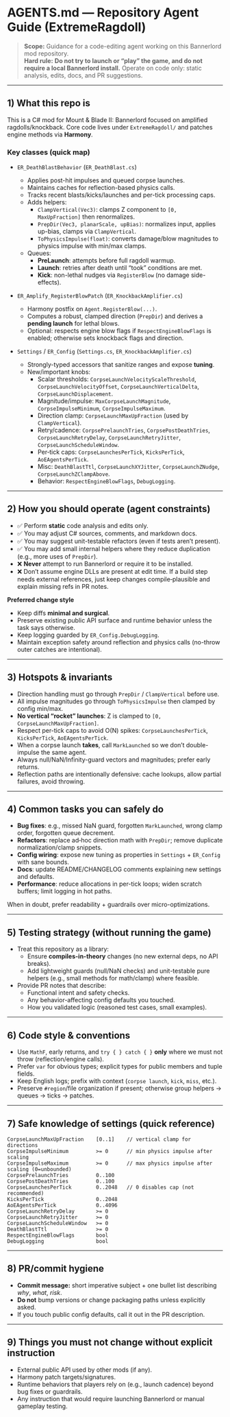 # AGENTS.md — Repository Agent Guide (ExtremeRagdoll)

> **Scope:** Guidance for a code-editing agent working on this Bannerlord mod repository.  
> **Hard rule:** **Do not try to launch or “play” the game, and do not require a local Bannerlord install.** Operate on code only: static analysis, edits, docs, and PR suggestions.

---

## 1) What this repo is

This is a C# mod for Mount & Blade II: Bannerlord focused on amplified ragdolls/knockback. Core code lives under `ExtremeRagdoll/` and patches engine methods via **Harmony**.

### Key classes (quick map)

- `ER_DeathBlastBehavior` (`ER_DeathBlast.cs`)
  - Applies post-hit impulses and queued corpse launches.
  - Maintains caches for reflection-based physics calls.
  - Tracks recent blasts/kicks/launches and per-tick processing caps.
  - Adds helpers:
    - `ClampVertical(Vec3)`: clamps Z component to `[0, MaxUpFraction]` then renormalizes.
    - `PrepDir(Vec3, planarScale, upBias)`: normalizes input, applies up-bias, clamps via `ClampVertical`.
    - `ToPhysicsImpulse(float)`: converts damage/blow magnitudes to physics impulse with min/max clamps.
  - Queues:
    - **PreLaunch**: attempts before full ragdoll warmup.
    - **Launch**: retries after death until “took” conditions are met.
    - **Kick**: non-lethal nudges via `RegisterBlow` (no damage side-effects).

- `ER_Amplify_RegisterBlowPatch` (`ER_KnockbackAmplifier.cs`)
  - Harmony postfix on `Agent.RegisterBlow(...)`.
  - Computes a robust, clamped direction (`PrepDir`) and derives a **pending launch** for lethal blows.
  - Optional: respects engine blow flags if `RespectEngineBlowFlags` is enabled; otherwise sets knockback flags and direction.

- `Settings` / `ER_Config` (`Settings.cs`, `ER_KnockbackAmplifier.cs`)
  - Strongly-typed accessors that sanitize ranges and expose **tuning**.
  - New/important knobs:
    - Scalar thresholds: `CorpseLaunchVelocityScaleThreshold`, `CorpseLaunchVelocityOffset`, `CorpseLaunchVerticalDelta`, `CorpseLaunchDisplacement`.
    - Magnitude/impulse: `MaxCorpseLaunchMagnitude`, `CorpseImpulseMinimum`, `CorpseImpulseMaximum`.
    - Direction clamp: `CorpseLaunchMaxUpFraction` (used by `ClampVertical`).
    - Retry/cadence: `CorpsePrelaunchTries`, `CorpsePostDeathTries`, `CorpseLaunchRetryDelay`, `CorpseLaunchRetryJitter`, `CorpseLaunchScheduleWindow`.
    - Per‑tick caps: `CorpseLaunchesPerTick`, `KicksPerTick`, `AoEAgentsPerTick`.
    - Misc: `DeathBlastTtl`, `CorpseLaunchXYJitter`, `CorpseLaunchZNudge`, `CorpseLaunchZClampAbove`.
    - Behavior: `RespectEngineBlowFlags`, `DebugLogging`.

---

## 2) How **you** should operate (agent constraints)

- ✅ Perform **static** code analysis and edits only.
- ✅ You may adjust C# sources, comments, and markdown docs.
- ✅ You may suggest unit-testable refactors (even if tests aren’t present).
- ✅ You may add small internal helpers where they reduce duplication (e.g., more uses of `PrepDir`).
- ❌ **Never** attempt to run Bannerlord or require it to be installed.
- ❌ Don’t assume engine DLLs are present at edit time. If a build step needs external references, just keep changes compile‑plausible and explain missing refs in PR notes.

**Preferred change style**
- Keep diffs **minimal and surgical**.
- Preserve existing public API surface and runtime behavior unless the task says otherwise.
- Keep logging guarded by `ER_Config.DebugLogging`.
- Maintain exception safety around reflection and physics calls (no-throw outer catches are intentional).

---

## 3) Hotspots & invariants

- Direction handling must go through `PrepDir` / `ClampVertical` before use.
- All impulse magnitudes go through `ToPhysicsImpulse` then clamped by config min/max.
- **No vertical “rocket” launches**: Z is clamped to `[0, CorpseLaunchMaxUpFraction]`.
- Respect per-tick caps to avoid O(N) spikes: `CorpseLaunchesPerTick`, `KicksPerTick`, `AoEAgentsPerTick`.
- When a corpse launch **takes**, call `MarkLaunched` so we don’t double-impulse the same agent.
- Always null/NaN/Infinity-guard vectors and magnitudes; prefer early returns.
- Reflection paths are intentionally defensive: cache lookups, allow partial failures, avoid throwing.

---

## 4) Common tasks you can safely do

- **Bug fixes**: e.g., missed NaN guard, forgotten `MarkLaunched`, wrong clamp order, forgotten queue decrement.
- **Refactors**: replace ad‑hoc direction math with `PrepDir`; remove duplicate normalization/clamp snippets.
- **Config wiring**: expose new tuning as properties in `Settings` + `ER_Config` with sane bounds.
- **Docs**: update README/CHANGELOG comments explaining new settings and defaults.
- **Performance**: reduce allocations in per-tick loops; widen scratch buffers; limit logging in hot paths.

When in doubt, prefer readability + guardrails over micro-optimizations.

---

## 5) Testing strategy (without running the game)

- Treat this repository as a library:
  - Ensure **compiles-in-theory** changes (no new external deps, no API breaks).
  - Add lightweight guards (null/NaN checks) and unit-testable pure helpers (e.g., small methods for math/clamp) where feasible.
- Provide PR notes that describe:
  - Functional intent and safety checks.
  - Any behavior-affecting config defaults you touched.
  - How you validated logic (reasoned test cases, small examples).

---

## 6) Code style & conventions

- Use `MathF`, early returns, and `try { } catch { }` **only** where we must not throw (reflection/engine calls).
- Prefer `var` for obvious types; explicit types for public members and tuple fields.
- Keep English logs; prefix with context (`corpse launch`, `kick`, `miss`, etc.).
- Preserve `#region`/file organization if present; otherwise group helpers → queues → ticks → patches.

---

## 7) Safe knowledge of settings (quick reference)

```
CorpseLaunchMaxUpFraction    [0..1]    // vertical clamp for directions
CorpseImpulseMinimum         >= 0      // min physics impulse after scaling
CorpseImpulseMaximum         >= 0      // max physics impulse after scaling (0=unbounded)
CorpsePrelaunchTries         0..100
CorpsePostDeathTries         0..100
CorpseLaunchesPerTick        0..2048   // 0 disables cap (not recommended)
KicksPerTick                 0..2048
AoEAgentsPerTick             0..4096
CorpseLaunchRetryDelay       >= 0
CorpseLaunchRetryJitter      >= 0
CorpseLaunchScheduleWindow   >= 0
DeathBlastTtl                >= 0
RespectEngineBlowFlags       bool
DebugLogging                 bool
```

---

## 8) PR/commit hygiene

- **Commit message:** short imperative subject + one bullet list describing *why*, *what*, *risk*.
- **Do not** bump versions or change packaging paths unless explicitly asked.
- If you touch public config defaults, call it out in the PR description.

---

## 9) Things you must not change without explicit instruction

- External public API used by other mods (if any).
- Harmony patch targets/signatures.
- Runtime behaviors that players rely on (e.g., launch cadence) beyond bug fixes or guardrails.
- Any instruction that would require launching Bannerlord or manual gameplay testing.
